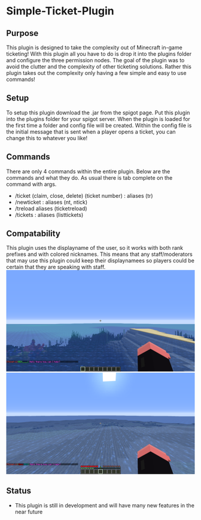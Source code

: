 # Simple-Ticket-Plugin

## Purpose
This plugin is designed to take the complexity out of Minecraft in-game ticketing! With this plugin all you have to do is drop it into the plugins folder and configure the three permission nodes. The goal of the plugin was to avoid the clutter and the complexity of other ticketing solutions. Rather this plugin takes out the complexity only having a few simple and easy to use commands!

## Setup
To setup this plugin download the .jar from the spigot page. Put this plugin into the plugins folder for your spigot server. When the plugin is loaded for the first time a folder and config file will be created. Within the config file is the initial message that is sent when a player opens a ticket, you can change this to whatever you like!

## Commands
There are only 4 commands within the entire plugin. Below are the commands and what they do. As usual there is tab complete on the command with args. 
- /ticket (claim, close, delete) (ticket number) : aliases (tr)
- /newticket : aliases (nt, ntick)
- /treload aliases (ticketreload)
- /tickets : aliases (listtickets)

## Compatability
This plugin uses the displayname of the user, so it works with both rank prefixes and with colored nicknames. This means that any staff/moderators that may use this plugin could keep their displaynamees so players could be certain that they are speaking with staff.
![Screenshot](Images/message1.png)
![Screenshot](Images/message2.png)

## Status
- This plugin is still in development and will have many new features in the near future
